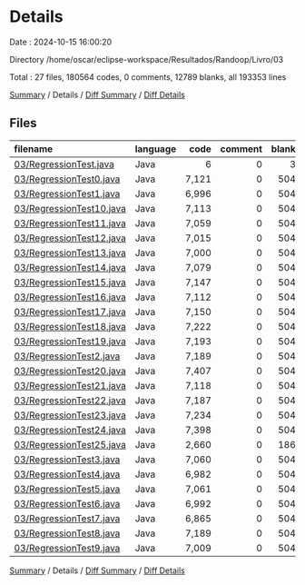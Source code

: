 # Details

Date : 2024-10-15 16:00:20

Directory /home/oscar/eclipse-workspace/Resultados/Randoop/Livro/03

Total : 27 files,  180564 codes, 0 comments, 12789 blanks, all 193353 lines

[Summary](results.md) / Details / [Diff Summary](diff.md) / [Diff Details](diff-details.md)

## Files
| filename | language | code | comment | blank | total |
| :--- | :--- | ---: | ---: | ---: | ---: |
| [03/RegressionTest.java](/03/RegressionTest.java) | Java | 6 | 0 | 3 | 9 |
| [03/RegressionTest0.java](/03/RegressionTest0.java) | Java | 7,121 | 0 | 504 | 7,625 |
| [03/RegressionTest1.java](/03/RegressionTest1.java) | Java | 6,996 | 0 | 504 | 7,500 |
| [03/RegressionTest10.java](/03/RegressionTest10.java) | Java | 7,113 | 0 | 504 | 7,617 |
| [03/RegressionTest11.java](/03/RegressionTest11.java) | Java | 7,059 | 0 | 504 | 7,563 |
| [03/RegressionTest12.java](/03/RegressionTest12.java) | Java | 7,015 | 0 | 504 | 7,519 |
| [03/RegressionTest13.java](/03/RegressionTest13.java) | Java | 7,000 | 0 | 504 | 7,504 |
| [03/RegressionTest14.java](/03/RegressionTest14.java) | Java | 7,079 | 0 | 504 | 7,583 |
| [03/RegressionTest15.java](/03/RegressionTest15.java) | Java | 7,147 | 0 | 504 | 7,651 |
| [03/RegressionTest16.java](/03/RegressionTest16.java) | Java | 7,112 | 0 | 504 | 7,616 |
| [03/RegressionTest17.java](/03/RegressionTest17.java) | Java | 7,150 | 0 | 504 | 7,654 |
| [03/RegressionTest18.java](/03/RegressionTest18.java) | Java | 7,222 | 0 | 504 | 7,726 |
| [03/RegressionTest19.java](/03/RegressionTest19.java) | Java | 7,193 | 0 | 504 | 7,697 |
| [03/RegressionTest2.java](/03/RegressionTest2.java) | Java | 7,189 | 0 | 504 | 7,693 |
| [03/RegressionTest20.java](/03/RegressionTest20.java) | Java | 7,407 | 0 | 504 | 7,911 |
| [03/RegressionTest21.java](/03/RegressionTest21.java) | Java | 7,118 | 0 | 504 | 7,622 |
| [03/RegressionTest22.java](/03/RegressionTest22.java) | Java | 7,187 | 0 | 504 | 7,691 |
| [03/RegressionTest23.java](/03/RegressionTest23.java) | Java | 7,234 | 0 | 504 | 7,738 |
| [03/RegressionTest24.java](/03/RegressionTest24.java) | Java | 7,398 | 0 | 504 | 7,902 |
| [03/RegressionTest25.java](/03/RegressionTest25.java) | Java | 2,660 | 0 | 186 | 2,846 |
| [03/RegressionTest3.java](/03/RegressionTest3.java) | Java | 7,060 | 0 | 504 | 7,564 |
| [03/RegressionTest4.java](/03/RegressionTest4.java) | Java | 6,982 | 0 | 504 | 7,486 |
| [03/RegressionTest5.java](/03/RegressionTest5.java) | Java | 7,061 | 0 | 504 | 7,565 |
| [03/RegressionTest6.java](/03/RegressionTest6.java) | Java | 6,992 | 0 | 504 | 7,496 |
| [03/RegressionTest7.java](/03/RegressionTest7.java) | Java | 6,865 | 0 | 504 | 7,369 |
| [03/RegressionTest8.java](/03/RegressionTest8.java) | Java | 7,189 | 0 | 504 | 7,693 |
| [03/RegressionTest9.java](/03/RegressionTest9.java) | Java | 7,009 | 0 | 504 | 7,513 |

[Summary](results.md) / Details / [Diff Summary](diff.md) / [Diff Details](diff-details.md)